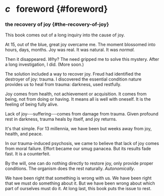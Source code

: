 # _c_ &nbsp; foreword {#foreword}

### the recovery of joy {#the-recovery-of-joy}

This book comes out of a long inquiry into the cause of joy. 

At 15, out of the blue, great joy overcame me. The moment blossomed into hours, days, months. Joy was real. It was natural. It was _normal._

Then it disappeared. _Why_? The need gripped me to solve this mystery. After a long investigation, I did. (More soon.)

The solution included a way to recover joy. Freud had identified the destroyer of joy: trauma. I discovered the essential condition nature provides us to heal from trauma: darkness, used restfully. 

Joy comes from health, not achievement or acquisition. It comes from being, not from doing or having. It means all is well with oneself. It is the feeling of being fully alive. 

Lack of joy---suffering---comes from damage from trauma. Given profound rest in darkness, trauma heals by itself, and joy returns.

It's that simple. For 13 millennia, we have been but weeks away from joy, health, and peace. 

In our trauma-induced psychosis, we came to believe that lack of joy comes from moral failure. Effort became our smug panacea. But its results fade fast. It is a counterfeit. 

By the will, one can do nothing directly to restore joy, only provide proper conditions. The organism does the rest naturally. _Autonomically_.

We have been right that something is wrong with us. We have been right that we must do something about it. But we have been wrong about which part of ourselves must do it. At long last, this book puts the issue to rest.


